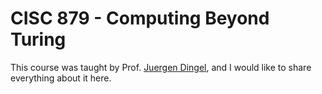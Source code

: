 # CISC 879 - Computing Beyond Turing
This course was taught by Prof. [Juergen Dingel](https://www.cs.queensu.ca/people/Selim/Akl), and I would like to share everything about it here.
